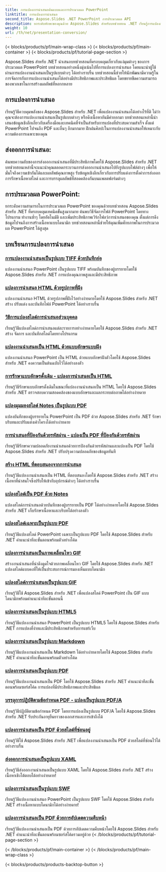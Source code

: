 ```yaml
---
title: การแปลงการนำเสนอต้นแบบและการประมวลผล PowerPoint
linktitle: การแปลงการนำเสนอ
second_title: Aspose.Slides .NET PowerPoint การประมวลผล API
description: ยกระดับทักษะของคุณด้วย Aspose.Slides สำหรับบทช่วยสอน .NET เรียนรู้การแปลงการนำเสนอและการประมวลผล PowerPoint ทีละขั้นตอน พลิกโฉมขั้นตอนการทำงานของคุณวันนี้!
weight: 10
url: /th/net/presentation-conversion/
---
```


{< blocks/products/pf/main-wrap-class >}
{< blocks/products/pf/main-container >}
{< blocks/products/pf/tutorial-page-section >}


Aspose.Slides สำหรับ .NET นำเสนอบทช่วยสอนที่ครอบคลุมเกี่ยวกับแง่มุมต่างๆ ของการประมวลผล PowerPoint บทช่วยสอนอย่างหนึ่งมุ่งเน้นไปที่การแปลงการนำเสนอ โดยแนะนำผู้ใช้ผ่านการแปลงงานนำเสนอเป็นรูปแบบต่างๆ ได้อย่างราบรื่น บทช่วยสอนนี้ช่วยให้นักพัฒนามีความรู้ในการจัดการกับการแปลงงานนำเสนอได้อย่างมีประสิทธิภาพและประสิทธิผล โดยขยายขีดความสามารถของพวกเขาในการสร้างผลลัพธ์ที่หลากหลาย

## การแปลงการนำเสนอ 

เรียนรู้วิธีควบคุมพลังของ Aspose.Slides สำหรับ .NET เพื่อแปลงงานนำเสนอได้อย่างไร้ที่ติ ไม่ว่าคุณจะต้องการแปลงงานนำเสนอเป็นรูปแบบต่างๆ หรือดึงเนื้อหาอันมีค่าออกมา บทช่วยสอนเหล่านี้นำเสนอข้อมูลเชิงลึกเกี่ยวกับเครื่องมือและเทคนิคที่จำเป็นสำหรับการแปลงที่ประสบความสำเร็จ ตั้งแต่ PowerPoint ไปจนถึง PDF และอื่นๆ อีกมากมาย ฝึกฝนศิลปะในการแปลงงานนำเสนอให้เหมาะกับความต้องการเฉพาะของคุณ

## ส่งออกการนำเสนอ: 
ค้นพบความลับของการส่งออกงานนำเสนอที่มีประสิทธิภาพโดยใช้ Aspose.Slides สำหรับ .NET บทช่วยสอนเหล่านี้จะแนะนำคุณตลอดกระบวนการส่งออกงานนำเสนอไปยังรูปแบบไฟล์ต่างๆ เพื่อให้มั่นใจถึงความเข้ากันได้และผลลัพธ์คุณภาพสูง รับข้อมูลเชิงลึกเกี่ยวกับการปรับแต่งการตั้งค่าการส่งออก การรักษาเนื้อหาสไลด์ และการบรรลุผลลัพธ์ที่สอดคล้องกันบนแพลตฟอร์มต่างๆ

## การประมวลผล PowerPoint: 
ยกระดับความสามารถในการประมวลผล PowerPoint ของคุณด้วยบทช่วยสอน Aspose.Slides สำหรับ .NET ที่ครอบคลุมเทคนิคขั้นสูงมากมาย ค้นพบวิธีจัดการไฟล์ PowerPoint โดยทางโปรแกรม ทำงานซ้ำๆ โดยอัตโนมัติ และเพิ่มประสิทธิภาพเวิร์กโฟลว์การนำเสนอของคุณ ตั้งแต่การดึงข้อมูลไปจนถึงการสร้างเนื้อหาแบบไดนามิก บทช่วยสอนเหล่านี้ช่วยให้คุณเพิ่มศักยภาพในการประมวลผล PowerPoint ได้สูงสุด


## บทเรียนการแปลงการนำเสนอ
### [การแปลงงานนำเสนอเป็นรูปแบบ TIFF ด้วยบันทึกย่อ](./converting-presentations-to-tiff-format-with-notes/)
แปลงงานนำเสนอ PowerPoint เป็นรูปแบบ TIFF พร้อมบันทึกของผู้บรรยายโดยใช้ Aspose.Slides สำหรับ .NET การแปลงคุณภาพสูงและมีประสิทธิภาพ
### [แปลงการนำเสนอ HTML ด้วยรูปภาพที่ฝัง](./convert-html-presentation-with-embedded-images/)
แปลงงานนำเสนอ HTML ด้วยรูปภาพที่ฝังไว้อย่างง่ายดายโดยใช้ Aspose.Slides สำหรับ .NET สร้าง ปรับแต่ง และบันทึกไฟล์ PowerPoint ได้อย่างราบรื่น
### [วิธีการแปลงสไลด์การนำเสนอส่วนบุคคล](./how-to-convert-individual-presentation-slides/)
เรียนรู้วิธีแปลงสไลด์การนำเสนอแต่ละรายการอย่างง่ายดายโดยใช้ Aspose.Slides สำหรับ .NET สร้าง จัดการ และบันทึกสไลด์โดยทางโปรแกรม
### [แปลงงานนำเสนอเป็น HTML ด้วยแบบอักษรแบบฝัง](./convert-presentations-to-html-with-embedded-fonts/)
แปลงงานนำเสนอ PowerPoint เป็น HTML ด้วยแบบอักษรฝังตัวโดยใช้ Aspose.Slides สำหรับ .NET คงความเป็นต้นฉบับไว้ได้อย่างลงตัว
### [การรักษาแบบอักษรดั้งเดิม - แปลงการนำเสนอเป็น HTML](./preserving-original-fonts-convert-presentation-to-html/)
เรียนรู้วิธีรักษาแบบอักษรดั้งเดิมในขณะที่แปลงงานนำเสนอเป็น HTML โดยใช้ Aspose.Slides สำหรับ .NET ตรวจสอบความสอดคล้องของแบบอักษรและผลกระทบต่อภาพได้อย่างง่ายดาย
### [แปลงมุมมองสไลด์ Notes เป็นรูปแบบ PDF](./convert-notes-slide-view-to-pdf-format/)
แปลงบันทึกของผู้บรรยายใน PowerPoint เป็น PDF ด้วย Aspose.Slides สำหรับ .NET รักษาบริบทและปรับแต่งเค้าโครงได้อย่างง่ายดาย
### [การนำเสนอที่ป้องกันด้วยรหัสผ่าน - แปลงเป็น PDF ที่ป้องกันด้วยรหัสผ่าน](./password-protect-presentations-convert-to-password-protected-pdf/)
เรียนรู้วิธีรักษาความปลอดภัยงานนำเสนอด้วยการป้องกันด้วยรหัสผ่านและแปลงเป็น PDF โดยใช้ Aspose.Slides สำหรับ .NET ปรับปรุงความปลอดภัยของข้อมูลทันที
### [สร้าง HTML ที่ตอบสนองจากการนำเสนอ](./create-responsive-html-from-presentation/)
เรียนรู้วิธีแปลงงานนำเสนอเป็น HTML ที่ตอบสนองโดยใช้ Aspose.Slides สำหรับ .NET สร้างเนื้อหาที่น่าสนใจซึ่งปรับให้เข้ากับอุปกรณ์ต่างๆ ได้อย่างราบรื่น
### [แปลงสไลด์เป็น PDF ด้วย Notes](./convert-slides-to-pdf-with-notes/)
แปลงสไลด์การนำเสนอด้วยบันทึกของผู้บรรยายเป็น PDF ได้อย่างง่ายดายโดยใช้ Aspose.Slides สำหรับ .NET เก็บรักษาเนื้อหาและบริบทได้อย่างลงตัว
### [แปลงสไลด์เฉพาะเป็นรูปแบบ PDF](./convert-specific-slide-to-pdf-format/)
เรียนรู้วิธีแปลงสไลด์ PowerPoint เฉพาะเป็นรูปแบบ PDF โดยใช้ Aspose.Slides สำหรับ .NET คำแนะนำทีละขั้นตอนพร้อมตัวอย่างโค้ด
### [แปลงการนำเสนอเป็นภาพเคลื่อนไหว GIF](./convert-presentation-to-gif-animation/)
สร้างงานนำเสนอที่น่าดึงดูดใจด้วยภาพเคลื่อนไหว GIF โดยใช้ Aspose.Slides สำหรับ .NET แปลงสไลด์แบบคงที่ให้เป็นประสบการณ์การมองเห็นแบบไดนามิก
### [แปลงสไลด์การนำเสนอเป็นรูปแบบ GIF](./convert-presentation-slides-to-gif-format/)
เรียนรู้วิธีใช้ Aspose.Slides สำหรับ .NET เพื่อแปลงสไลด์ PowerPoint เป็น GIF แบบไดนามิกพร้อมคำแนะนำทีละขั้นตอนนี้
### [แปลงการนำเสนอเป็นรูปแบบ HTML5](./convert-presentation-to-html5-format/)
เรียนรู้วิธีแปลงงานนำเสนอ PowerPoint เป็นรูปแบบ HTML5 โดยใช้ Aspose.Slides สำหรับ .NET การแปลงที่ง่ายและมีประสิทธิภาพสำหรับการแชร์เว็บ
### [แปลงการนำเสนอเป็นรูปแบบ Markdown](./convert-presentation-to-markdown-format/)
เรียนรู้วิธีแปลงงานนำเสนอเป็น Markdown ได้อย่างง่ายดายโดยใช้ Aspose.Slides สำหรับ .NET คำแนะนำทีละขั้นตอนพร้อมตัวอย่างโค้ด
### [แปลงการนำเสนอเป็นรูปแบบ PDF](./convert-presentation-to-pdf-format/)
เรียนรู้วิธีแปลงงานนำเสนอเป็น PDF โดยใช้ Aspose.Slides สำหรับ .NET คำแนะนำทีละขั้นตอนพร้อมซอร์สโค้ด การแปลงที่มีประสิทธิภาพและประสิทธิผล
### [บรรลุการปฏิบัติตามข้อกำหนด PDF - แปลงเป็นรูปแบบ PDF/A](./achieving-pdf-compliance-convert-to-pdf-a-format/)
เรียนรู้วิธีปฏิบัติตามข้อกำหนด PDF โดยการแปลงเป็นรูปแบบ PDF/A โดยใช้ Aspose.Slides สำหรับ .NET รับประกันอายุยืนยาวของเอกสารและการเข้าถึงได้
### [แปลงการนำเสนอเป็น PDF ด้วยสไลด์ที่ซ่อนอยู่](./convert-presentation-to-pdf-with-hidden-slides/)
เรียนรู้วิธีใช้ Aspose.Slides สำหรับ .NET เพื่อแปลงงานนำเสนอเป็น PDF ด้วยสไลด์ที่ซ่อนไว้ได้อย่างราบรื่น
### [ส่งออกการนำเสนอเป็นรูปแบบ XAML](./export-presentation-to-xaml-format/)
เรียนรู้วิธีส่งออกงานนำเสนอเป็นรูปแบบ XAML โดยใช้ Aspose.Slides สำหรับ .NET สร้างเนื้อหาเชิงโต้ตอบได้อย่างง่ายดาย!
### [แปลงการนำเสนอเป็นรูปแบบ SWF](./convert-presentation-to-swf-format/)
เรียนรู้วิธีแปลงงานนำเสนอ PowerPoint เป็นรูปแบบ SWF โดยใช้ Aspose.Slides สำหรับ .NET สร้างเนื้อหาแบบไดนามิกได้อย่างง่ายดาย!
### [แปลงการนำเสนอเป็น PDF ด้วยการอัปเดตความคืบหน้า](./convert-presentation-to-pdf-with-progress-update/)
เรียนรู้วิธีแปลงงานนำเสนอเป็น PDF ด้วยการอัปเดตความคืบหน้าโดยใช้ Aspose.Slides สำหรับ .NET คำแนะนำทีละขั้นตอนพร้อมซอร์สโค้ดรวมอยู่ด้วย
{< /blocks/products/pf/tutorial-page-section >}

{< /blocks/products/pf/main-container >}
{< /blocks/products/pf/main-wrap-class >}

{< blocks/products/products-backtop-button >}
